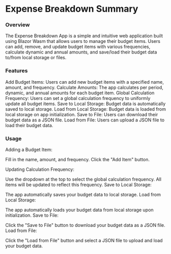 # Expense Breakdown Summary

<h3>Overview</h3>

The Expense Breakdown App is a simple and intuitive web application built using Blazor Wasm that allows users to manage their budget items. Users can add, remove, and update budget items with various frequencies, calculate dynamic and annual amounts, and save/load their budget data to/from local storage or files.

<h3>Features</h3>

Add Budget Items: Users can add new budget items with a specified name, amount, and frequency.
Calculate Amounts: The app calculates per period, dynamic, and annual amounts for each budget item.
Global Calculation Frequency: Users can set a global calculation frequency to uniformly update all budget items.
Save to Local Storage: Budget data is automatically saved to local storage.
Load from Local Storage: Budget data is loaded from local storage on app initialization.
Save to File: Users can download their budget data as a JSON file.
Load from File: Users can upload a JSON file to load their budget data.


<h3>Usage</h3>
Adding a Budget Item:

Fill in the name, amount, and frequency.
Click the "Add Item" button.

Updating Calculation Frequency:

Use the dropdown at the top to select the global calculation frequency.
All items will be updated to reflect this frequency.
Save to Local Storage:

The app automatically saves your budget data to local storage.
Load from Local Storage:

The app automatically loads your budget data from local storage upon initialization.
Save to File:

Click the "Save to File" button to download your budget data as a JSON file.
Load from File:

Click the "Load from File" button and select a JSON file to upload and load your budget data.

